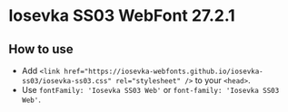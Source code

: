 # Iosevka SS03 WebFont 27.2.1

## How to use

- Add `<link href="https://iosevka-webfonts.github.io/iosevka-ss03/iosevka-ss03.css" rel="stylesheet" />` to your `<head>`.
- Use `fontFamily: 'Iosevka SS03 Web'` or `font-family: 'Iosevka SS03 Web'`.
